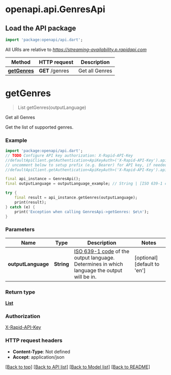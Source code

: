 # openapi.api.GenresApi

## Load the API package
```dart
import 'package:openapi/api.dart';
```

All URIs are relative to *https://streaming-availability.p.rapidapi.com*

Method | HTTP request | Description
------------- | ------------- | -------------
[**getGenres**](GenresApi.md#getgenres) | **GET** /genres | Get all Genres


# **getGenres**
> List<Genre> getGenres(outputLanguage)

Get all Genres

Get the list of supported genres.

### Example
```dart
import 'package:openapi/api.dart';
// TODO Configure API key authorization: X-Rapid-API-Key
//defaultApiClient.getAuthentication<ApiKeyAuth>('X-Rapid-API-Key').apiKey = 'YOUR_API_KEY';
// uncomment below to setup prefix (e.g. Bearer) for API key, if needed
//defaultApiClient.getAuthentication<ApiKeyAuth>('X-Rapid-API-Key').apiKeyPrefix = 'Bearer';

final api_instance = GenresApi();
final outputLanguage = outputLanguage_example; // String | [ISO 639-1 code](https://en.wikipedia.org/wiki/ISO_639-1) of the output language. Determines in which language the output  will be in. 

try {
    final result = api_instance.getGenres(outputLanguage);
    print(result);
} catch (e) {
    print('Exception when calling GenresApi->getGenres: $e\n');
}
```

### Parameters

Name | Type | Description  | Notes
------------- | ------------- | ------------- | -------------
 **outputLanguage** | **String**| [ISO 639-1 code](https://en.wikipedia.org/wiki/ISO_639-1) of the output language. Determines in which language the output  will be in.  | [optional] [default to 'en']

### Return type

[**List<Genre>**](Genre.md)

### Authorization

[X-Rapid-API-Key](../README.md#X-Rapid-API-Key)

### HTTP request headers

 - **Content-Type**: Not defined
 - **Accept**: application/json

[[Back to top]](#) [[Back to API list]](../README.md#documentation-for-api-endpoints) [[Back to Model list]](../README.md#documentation-for-models) [[Back to README]](../README.md)

